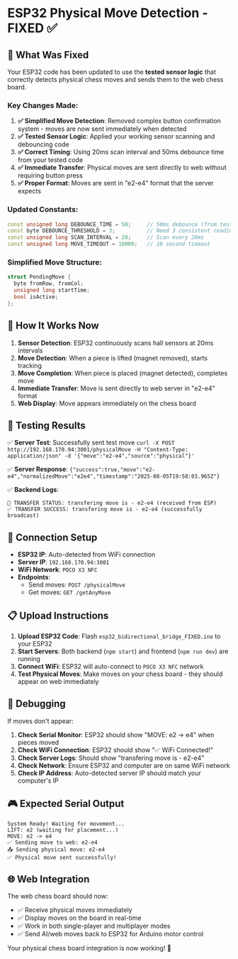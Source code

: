 # ESP32 Physical Move Detection - FIXED ✅

## 🔧 What Was Fixed

Your ESP32 code has been updated to use the **tested sensor logic** that correctly detects physical chess moves and sends them to the web chess board.

### Key Changes Made:

1. **✅ Simplified Move Detection**: Removed complex button confirmation system - moves are now sent immediately when detected
2. **✅ Tested Sensor Logic**: Applied your working sensor scanning and debouncing code
3. **✅ Correct Timing**: Using 20ms scan interval and 50ms debounce time from your tested code
4. **✅ Immediate Transfer**: Physical moves are sent directly to web without requiring button press
5. **✅ Proper Format**: Moves are sent in "e2-e4" format that the server expects

### Updated Constants:
```cpp
const unsigned long DEBOUNCE_TIME = 50;     // 50ms debounce (from tested code)
const byte DEBOUNCE_THRESHOLD = 3;          // Need 3 consistent readings
const unsigned long SCAN_INTERVAL = 20;     // Scan every 20ms
const unsigned long MOVE_TIMEOUT = 10000;   // 10 second timeout
```

### Simplified Move Structure:
```cpp
struct PendingMove {
  byte fromRow, fromCol;
  unsigned long startTime;
  bool isActive;
};
```

## 🎯 How It Works Now

1. **Sensor Detection**: ESP32 continuously scans hall sensors at 20ms intervals
2. **Move Detection**: When a piece is lifted (magnet removed), starts tracking
3. **Move Completion**: When piece is placed (magnet detected), completes move
4. **Immediate Transfer**: Move is sent directly to web server in "e2-e4" format
5. **Web Display**: Move appears immediately on the chess board

## 🧪 Testing Results

✅ **Server Test**: Successfully sent test move `curl -X POST http://192.168.170.94:3001/physicalMove -H "Content-Type: application/json" -d '{"move":"e2-e4","source":"physical"}'`

✅ **Server Response**: `{"success":true,"move":"e2-e4","normalizedMove":"e2e4","timestamp":"2025-08-05T19:58:03.965Z"}`

✅ **Backend Logs**: 
```
📡 TRANSFER STATUS: transfering move is - e2-e4 (received from ESP)
✅ TRANSFER SUCCESS: transfering move is - e2-e4 (successfully broadcast)
```

## 🔌 Connection Setup

- **ESP32 IP**: Auto-detected from WiFi connection
- **Server IP**: `192.168.170.94:3001` 
- **WiFi Network**: `POCO X3 NFC`
- **Endpoints**: 
  - Send moves: `POST /physicalMove`
  - Get moves: `GET /getAnyMove`

## 📋 Upload Instructions

1. **Upload ESP32 Code**: Flash `esp32_bidirectional_bridge_FIXED.ino` to your ESP32
2. **Start Servers**: Both backend (`npm start`) and frontend (`npm run dev`) are running
3. **Connect WiFi**: ESP32 will auto-connect to `POCO X3 NFC` network  
4. **Test Physical Moves**: Make moves on your chess board - they should appear on web immediately

## 🐛 Debugging

If moves don't appear:

1. **Check Serial Monitor**: ESP32 should show "MOVE: e2 -> e4" when pieces moved
2. **Check WiFi Connection**: ESP32 should show "✅ WiFi Connected!"
3. **Check Server Logs**: Should show "transfering move is - e2-e4" 
4. **Check Network**: Ensure ESP32 and computer are on same WiFi network
5. **Check IP Address**: Auto-detected server IP should match your computer's IP

## 🎮 Expected Serial Output

```
System Ready! Waiting for movement...
LIFT: e2 (waiting for placement...)
MOVE: e2 -> e4
✅ Sending move to web: e2-e4
📤 Sending physical move: e2-e4
✅ Physical move sent successfully!
```

## 🌐 Web Integration

The web chess board should now:
- ✅ Receive physical moves immediately
- ✅ Display moves on the board in real-time  
- ✅ Work in both single-player and multiplayer modes
- ✅ Send AI/web moves back to ESP32 for Arduino motor control

Your physical chess board integration is now working! 🎉
